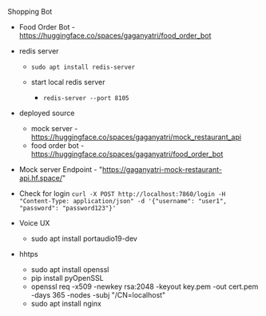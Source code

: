 Shopping Bot 


- Food Order Bot - https://huggingface.co/spaces/gaganyatri/food_order_bot

- redis server 
    - ```sudo apt install redis-server```

    - start local redis server
        - ```redis-server --port 8105```

- deployed source 
    - mock server -     https://huggingface.co/spaces/gaganyatri/mock_restaurant_api
    - food order bot - https://huggingface.co/spaces/gaganyatri/food_order_bot

- Mock server Endpoint -  "https://gaganyatri-mock-restaurant-api.hf.space/" 


- Check for login 
    ```curl -X POST http://localhost:7860/login -H "Content-Type: application/json" -d '{"username": "user1", "password": "password123"}'```


- Voice UX
    - sudo apt install portaudio19-dev

- hhtps
    - sudo apt install openssl
    - pip install pyOpenSSL
    - openssl req -x509 -newkey rsa:2048 -keyout key.pem -out cert.pem -days 365 -nodes -subj "/CN=localhost"
    - sudo apt install nginx